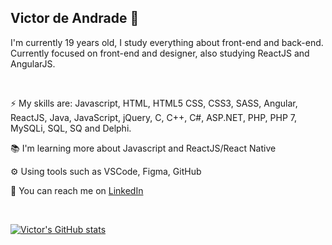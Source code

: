 ## Victor de Andrade :wave:

I'm currently 19 years old, I study everything about front-end and back-end.<br>
Currently focused on front-end and designer, also studying ReactJS and AngularJS.<br>

<br>


:zap: My skills are: Javascript, HTML, HTML5 CSS, CSS3, SASS, Angular, ReactJS, Java, JavaScript, jQuery, C, C++, C#, ASP.NET, PHP, PHP 7, MySQLi, SQL, SQ and Delphi.<br>

:books: I'm learning more about Javascript and ReactJS/React Native

:gear: Using tools such as VSCode, Figma, GitHub<br>

:envelope_with_arrow: You can reach me on [LinkedIn](https://www.linkedin.com/in/victordeandrade11/)

<br>

[![Victor's GitHub stats](https://github-readme-stats.vercel.app/api?username=VictorAndrade11&show_icons=true&theme=radical)](https://github.com/VictorAndrade11/github-readme-stats)

